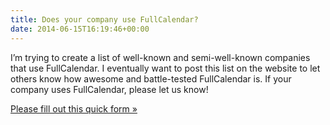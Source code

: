 ```yaml
---
title: Does your company use FullCalendar?
date: 2014-06-15T16:19:46+00:00
---
```


I&#8217;m trying to create a list of well-known and semi-well-known companies that use FullCalendar. I eventually want to post this list on the website to let others know how awesome and battle-tested FullCalendar is. If your company uses FullCalendar, please let us know!

[Please fill out this quick form »](https://docs.google.com/forms/d/e/1FAIpQLSf9mPTzy0tMSRN53y0CSnHLgS6uwlne2sK-tcwIbUZzs_LOUA/viewform)
